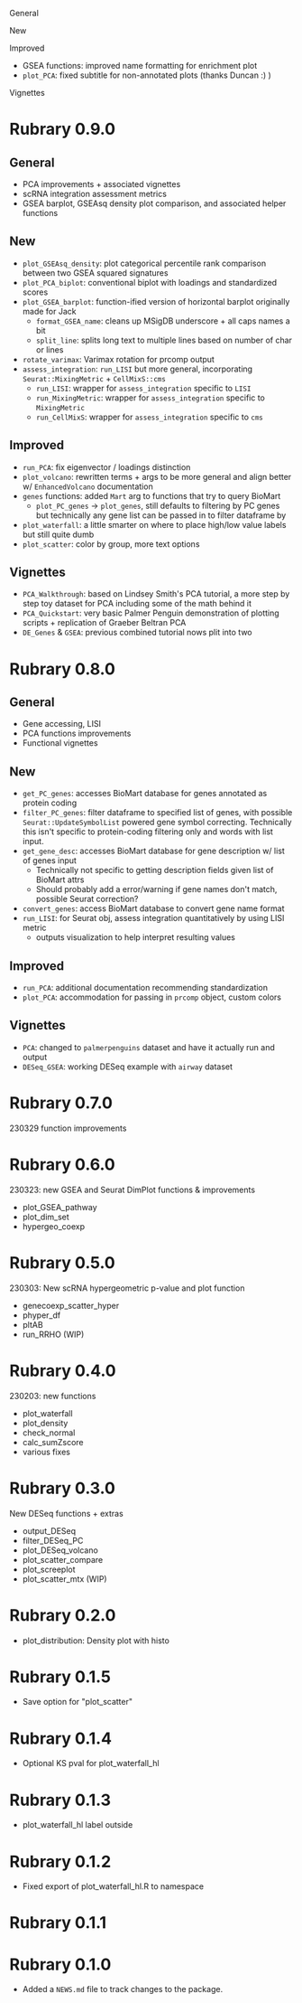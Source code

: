 
General

New

Improved
- GSEA functions: improved name formatting for enrichment plot
- `plot_PCA`: fixed subtitle for non-annotated plots (thanks Duncan :) )

Vignettes


# Rubrary 0.9.0

## General

- PCA improvements + associated vignettes
- scRNA integration assessment metrics
- GSEA barplot, GSEAsq density plot comparison, and associated helper functions

## New
- `plot_GSEAsq_density`: plot categorical percentile rank comparison between two GSEA squared signatures
- `plot_PCA_biplot`: conventional biplot with loadings and standardized scores
- `plot_GSEA_barplot`: function-ified version of horizontal barplot originally made for Jack
  - `format_GSEA_name`: cleans up MSigDB underscore + all caps names a bit
  - `split_line`: splits long text to multiple lines based on number of char or lines
- `rotate_varimax`: Varimax rotation for prcomp output
- `assess_integration`: `run_LISI` but more general, incorporating `Seurat::MixingMetric` + `CellMixS::cms`
  - `run_LISI`: wrapper for `assess_integration` specific to `LISI`
  - `run_MixingMetric`: wrapper for `assess_integration` specific to `MixingMetric`
  - `run_CellMixS`: wrapper for `assess_integration` specific to `cms`

## Improved

- `run_PCA`: fix eigenvector / loadings distinction
-   `plot_volcano`: rewritten terms + args to be more general and align better w/ `EnhancedVolcano` documentation
-   `genes` functions: added `Mart` arg to functions that try to query BioMart
    -   `plot_PC_genes` -\> `plot_genes`, still defaults to filtering by PC genes but technically any gene list can be passed in to filter dataframe by
-   `plot_waterfall`: a little smarter on where to place high/low value labels but still quite dumb
- `plot_scatter`: color by group, more text options

## Vignettes

- `PCA_Walkthrough`: based on Lindsey Smith's PCA tutorial, a more step by step toy dataset for PCA including some of the math behind it
- `PCA_Quickstart`: very basic Palmer Penguin demonstration of plotting scripts + replication of Graeber Beltran PCA
-   `DE_Genes` & `GSEA`: previous combined tutorial nows plit into two

# Rubrary 0.8.0

## General

-   Gene accessing, LISI
-   PCA functions improvements
-   Functional vignettes

## New

-   `get_PC_genes`: accesses BioMart database for genes annotated as protein coding
-   `filter_PC_genes`: filter dataframe to specified list of genes, with possible `Seurat::UpdateSymbolList` powered gene symbol correcting. Technically this isn't specific to protein-coding filtering only and words with list input.
-   `get_gene_desc`: accesses BioMart database for gene description w/ list of genes input
    -   Technically not specific to getting description fields given list of BioMart attrs
    -   Should probably add a error/warning if gene names don't match, possible Seurat correction?
-   `convert_genes`: access BioMart database to convert gene name format
-   `run_LISI`: for Seurat obj, assess integration quantitatively by using LISI metric
    -   outputs visualization to help interpret resulting values

## Improved

-   `run_PCA`: additional documentation recommending standardization
-   `plot_PCA`: accommodation for passing in `prcomp` object, custom colors

## Vignettes

-   `PCA`: changed to `palmerpenguins` dataset and have it actually run and output
-   `DESeq_GSEA`: working DESeq example with `airway` dataset

# Rubrary 0.7.0

230329 function improvements

# Rubrary 0.6.0

230323: new GSEA and Seurat DimPlot functions & improvements

-   plot_GSEA_pathway
-   plot_dim_set
-   hypergeo_coexp

# Rubrary 0.5.0

230303: New scRNA hypergeometric p-value and plot function

-   genecoexp_scatter_hyper
-   phyper_df
-   pltAB
-   run_RRHO (WIP)

# Rubrary 0.4.0

230203: new functions

-   plot_waterfall
-   plot_density
-   check_normal
-   calc_sumZscore
-   various fixes

# Rubrary 0.3.0

New DESeq functions + extras

-   output_DESeq
-   filter_DESeq_PC
-   plot_DESeq_volcano
-   plot_scatter_compare
-   plot_screeplot
-   plot_scatter_mtx (WIP)

# Rubrary 0.2.0

-   plot_distribution: Density plot with histo

# Rubrary 0.1.5

-   Save option for "plot_scatter"

# Rubrary 0.1.4

-   Optional KS pval for plot_waterfall_hl

# Rubrary 0.1.3

-   plot_waterfall_hl label outside

# Rubrary 0.1.2

-   Fixed export of plot_waterfall_hl.R to namespace

# Rubrary 0.1.1

# Rubrary 0.1.0

-   Added a `NEWS.md` file to track changes to the package.
